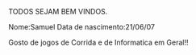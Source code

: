 TODOS SEJAM BEM VINDOS.

Nome:Samuel
Data de nascimento:21/06/07



Gosto de jogos de Corrida e de Informatica em Geral!!

